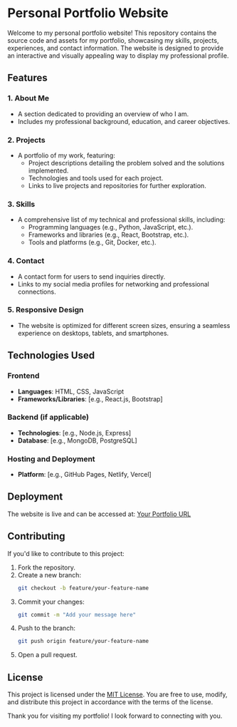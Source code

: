 # Personal Portfolio Website

Welcome to my personal portfolio website! This repository contains the source code and assets for my portfolio, showcasing my skills, projects, experiences, and contact information. The website is designed to provide an interactive and visually appealing way to display my professional profile.

## Features

### 1. **About Me**
- A section dedicated to providing an overview of who I am.
- Includes my professional background, education, and career objectives.

### 2. **Projects**
- A portfolio of my work, featuring:
  - Project descriptions detailing the problem solved and the solutions implemented.
  - Technologies and tools used for each project.
  - Links to live projects and repositories for further exploration.

### 3. **Skills**
- A comprehensive list of my technical and professional skills, including:
  - Programming languages (e.g., Python, JavaScript, etc.).
  - Frameworks and libraries (e.g., React, Bootstrap, etc.).
  - Tools and platforms (e.g., Git, Docker, etc.).

### 4. **Contact**
- A contact form for users to send inquiries directly.
- Links to my social media profiles for networking and professional connections.

### 5. **Responsive Design**
- The website is optimized for different screen sizes, ensuring a seamless experience on desktops, tablets, and smartphones.

## Technologies Used

### Frontend
- **Languages**: HTML, CSS, JavaScript
- **Frameworks/Libraries**: [e.g., React.js, Bootstrap]

### Backend (if applicable)
- **Technologies**: [e.g., Node.js, Express]
- **Database**: [e.g., MongoDB, PostgreSQL]

### Hosting and Deployment
- **Platform**: [e.g., GitHub Pages, Netlify, Vercel]

## Deployment

The website is live and can be accessed at: [Your Portfolio URL](https://yourportfolio.com)

## Contributing
If you'd like to contribute to this project:

1. Fork the repository.
2. Create a new branch:
   ```bash
   git checkout -b feature/your-feature-name
   ```
3. Commit your changes:
   ```bash
   git commit -m "Add your message here"
   ```
4. Push to the branch:
   ```bash
   git push origin feature/your-feature-name
   ```
5. Open a pull request.

## License
This project is licensed under the [MIT License](LICENSE). You are free to use, modify, and distribute this project in accordance with the terms of the license.

Thank you for visiting my portfolio! I look forward to connecting with you.
